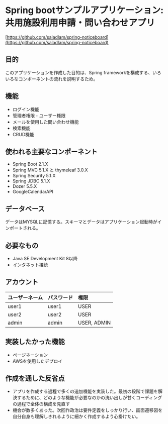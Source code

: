 # Spring bootサンプルアプリケーション: 共用施設利用申請・問い合わせアプリ
[https://github.com/saladlam/spring-noticeboard](https://github.com/saladlam/spring-noticeboard)

## 目的
このアプリケーションを作成した目的は、Spring frameworkを構成する、いろいろなコンポーネントの流れを説明するため。

## 機能
- ログイン機能
- 管理者権限・ユーザー権限
- メールを使用した問い合わせ機能
- 検索機能
- CRUD機能

## 使われる主要なコンポーネント
- Spring Boot 2.1.X
- Spring MVC 5.1.X と thymeleaf 3.0.X
- Spring Security 5.1.X
- Spring JDBC 5.1.X
- Dozer 5.5.X
- GoogleCalendarAPI

## データベース
データはMYSQLに記憶する。スキーマとデータはアプリケーション起動時がインポートされる。

## 必要なもの
- Java SE Development Kit 8以降
- インタネット接続

## アカウント
| ユーザーネーム | パスワード | 権限 |
|:-------- |:-------- |:----------- |
| user1    | user1    | USER        |
| user2    | user2    | USER        |
| admin    | admin    | USER, ADMIN |

## 実装したかった機能
- ページネーション
- AWSを使用したデプロイ

## 作成を通した反省点
- アプリを作成する過程で多くの追加機能を実装した。最初の段階で課題を解決するために、どのような機能が必要なのかの洗い出しが甘くコーディングの過程で全体の構成を見直す
- 機会が数多くあった。次回作政治は要件定義をしっかり行い、画面遷移図を自分自身も理解しきれるように細かく作成するよう心掛けたい。
